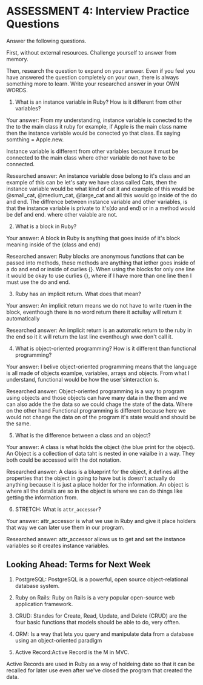 # ASSESSMENT 4: Interview Practice Questions
Answer the following questions.

First, without external resources. Challenge yourself to answer from memory.

Then, research the question to expand on your answer. Even if you feel you have answered the question completely on your own, there is always something more to learn. Write your researched answer in your OWN WORDS.  

1. What is an instance variable in Ruby? How is it different from other variables?

  Your answer: From my understanding, instance variable is conected to the the to the main class it ruby for example, if Apple is the main class name then the instance variable would be conected yo that class. Ex saying somthing = Apple.new.

  Instance variable is different from other variables because it must be connected to the main class where other variable do not have to be connected.


  Researched answer: An instance variable dose belong to it's class and an example of this can be let's saty we have class called Cats, then the instance variable would be what kind of cat it and example of this would be @small_cat, @medium_cat, @large_cat and all this would go inside of the do and end. The diffrence between instance variable and other variables, is that the instance variable is private to it's(do and end) or in a method would be def and end. where other vaiable are not.



2. What is a block in Ruby?

  Your answer: A block in Ruby is anything that goes inside of it's block meaning inside of the (class and end)

  Researched answer: Ruby blocks are anonymous functions that can be passed into methods, these methods are anything that iether goes inside of a do and end or inside of curlies {}. When using the blocks for only one line it would be okay to use curlies {}, where if I have more than one line then I must use the do and end. 



3. Ruby has an implicit return. What does that mean?

  Your answer: An implicit return means we do not have to write rtuen in the block, eventhough there is no word return there it actullay will return it automatically 

  Researched answer: An implicit return is an automatic return to the ruby in the end so it it will return the last line eventhough wwe don't call it.



4. What is object-oriented programming? How is it different than functional programming?

  Your answer: I belive object-oriented programming means that the language is all made of objects examlpe, variables, arrays and objects. From what I understand, functional would be how the user'sinteraction is.

  Researched answer: Object-oriented programming is a way to program using objects and those objects can have many data in the them and we can also adde the the data so we could chage the state of the data. Where on the other hand Functional programming is different because here we would not change the data on of the program it's state would and should be the same.



5. What is the difference between a class and an object?

  Your answer: A class is what holds the object (the blue print for the object). An Object is a collection of data  taht is nested in one vaialbe in a way. They both could be accessed with the dot notation.

  Researched answer: A class is a blueprint for the object, it defines all the properties that the object in going to have but is doesn't actually do anything because it is just a place holder for the information. An object is where all the details are so in the object is where we can do things like getting the information from.



6. STRETCH: What is `attr_accessor`?

  Your answer: attr_accessor is what we use in Ruby and give it place holders that way we can later use them in our program.

  Researched answer: attr_accessor allows us to get and set the instance variables so it creates instance variables.



## Looking Ahead: Terms for Next Week

1. PostgreSQL: PostgreSQL is a powerful, open source object-relational database system.
 
2. Ruby on Rails: Ruby on Rails is a very popular open-source web application framework.

3. CRUD: Standes for Create, Read, Update, and Delete (CRUD) are the four basic functions that models should be able to do,  very offten.

4. ORM: Is a way that lets you query and manipulate data from a database using an object-oriented paradigm

5. Active Record:Active Record is the M in MVC.

Active Records are used in Ruby as a way of holdeing date so that it can be recalled for later use even after we've closed the program that created the data.
